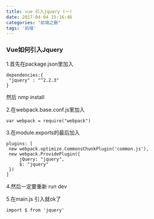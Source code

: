 ```yaml
---
title: vue 引入jquery (一)
date: 2017-04-04 15:16:46
categories: "前端之巅"
tags: '前端'
---
```


### Vue如何引入Jquery
1.首先在package.json里加入

~~~
dependencies:{
 "jquery" : "^2.2.3"
}
~~~

然后 nmp install

2.在webpack.base.conf.js里加入

~~~
var webpack = require("webpack")
~~~

3.在module.exports的最后加入

~~~
plugins: [
 new webpack.optimize.CommonsChunkPlugin('common.js'),
 new webpack.ProvidePlugin({
     jQuery: "jquery",
     $: "jquery"
 })
]
~~~

4.然后一定要重新 run dev

5.在main.js 引入就ok了

~~~
import $ from 'jquery'
~~~

